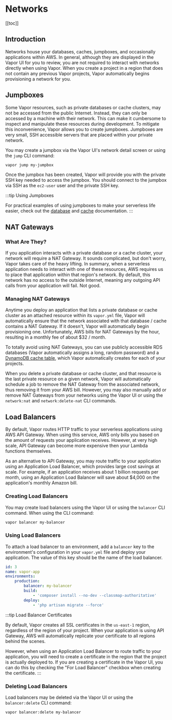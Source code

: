 # Networks

[[toc]]

## Introduction

Networks house your databases, caches, jumpboxes, and occasionally applications within AWS. In general, although they are displayed in the Vapor UI for you to review, you are not required to interact with networks directly when using Vapor. When you create a project in a region that does not contain any previous Vapor projects, Vapor automatically begins provisioning a network for you.

## Jumpboxes

Some Vapor resources, such as private databases or cache clusters, may not be accessed from the public Internet. Instead, they can only be accessed by a machine with their network. This can make it cumbersome to inspect and manipulate these resources during development. To mitigate this inconvenience, Vapor allows you to create jumpboxes. Jumpboxes are very small, SSH accessible servers that are placed within your private network.

You may create a jumpbox via the Vapor UI's network detail screen or using the `jump` CLI command:

```bash
vapor jump my-jumpbox
```

Once the jumpbox has been created, Vapor will provide you with the private SSH key needed to access the jumpbox. You should connect to the jumpbox via SSH as the `ec2-user` user and the private SSH key.

:::tip Using Jumpboxes

For practical examples of using jumpboxes to make your serverless life easier, check out the [database](./databases.md#using-databases) and [cache](./caches.md#using-caches) documentation.
:::

## NAT Gateways

### What Are They?

If you application interacts with a private database or a cache cluster, your network will require a NAT Gateway. It sounds complicated, but don't worry, Vapor takes care of the heavy lifting. In summary, when a serverless application needs to interact with one of these resources, AWS requires us to place that application within that region's network. By default, this network has no access to the outside Internet, meaning any outgoing API calls from your application will fail. Not good.

### Managing NAT Gateways

Anytime you deploy an application that lists a private database or cache cluster as an attached resource within its `vapor.yml` file, Vapor will automatically ensure that the network associated with that database / cache contains a NAT Gateway. If it doesn't, Vapor will automatically begin provisioning one. Unfortunately, AWS bills for NAT Gateways by the hour, resulting in a monthly fee of about $32 / month.

To totally avoid using NAT Gateways, you can use publicly accessible RDS databases (Vapor automatically assigns a long, random password) and a [DynamoDB cache table](./caches.md#dynamodb-caches), which Vapor automatically creates for each of your projects.

When you delete a private database or cache cluster, and that resource is the last private resource on a given network, Vapor will automatically schedule a job to remove the NAT Gateway from the associated network, thus removing it from your AWS bill. However, you may also manually add or remove NAT Gateways from your networks using the Vapor UI or using the `network:nat` and `network:delete-nat` CLI commands.

## Load Balancers

By default, Vapor routes HTTP traffic to your serverless applications using AWS API Gateway. When using this service, AWS only bills you based on the amount of requests your application receives. However, at very high scale, API Gateway can become more expensive then your Lambda functions themselves.

As an alternative to API Gateway, you may route traffic to your application using an Application Load Balancer, which provides large cost savings at scale. For example, if an application receives about 1 billion requests per month, using an Application Load Balancer will save about $4,000 on the application's monthly Amazon bill.

### Creating Load Balancers

You may create load balancers using the Vapor UI or using the `balancer` CLI command. When using the CLI command:

```bash
vapor balancer my-balancer
```

### Using Load Balancers

To attach a load balancer to an environment, add a `balancer` key to the environment's configuration in your `vapor.yml` file and deploy your application. The value of this key should be the name of the load balancer.

```yaml
id: 3
name: vapor-app
environments:
    production:
        balancer: my-balancer
        build:
            - 'composer install --no-dev --classmap-authoritative'
        deploy:
            - 'php artisan migrate --force'
```


:::tip Load Balancer Certificates

By default, Vapor creates all SSL certificates in the `us-east-1` region, regardless of the region of your project. When your application is using API Gateway, AWS will automatically replicate your certificate to all regions behind the scenes.

However, when using an Application Load Balancer to route traffic to your application, you will need to create a certificate in the region that the project is actually deployed to. If you are creating a certificate in the Vapor UI, you can do this by checking the "For Load Balancer" checkbox when creating the certificate.
:::

### Deleting Load Balancers

Load balancers may be deleted via the Vapor UI or using the `balancer:delete` CLI command:

```bash
vapor balancer:delete my-balancer
```
